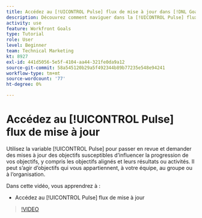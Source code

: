 ```yaml
---
title: Accédez au [!UICONTROL Pulse] flux de mise à jour dans [!DNL Goals]
description: Découvrez comment naviguer dans la [!UICONTROL Pulse] flux de mise à jour dans [!DNL Goals].
activity: use
feature: Workfront Goals
type: Tutorial
role: User
level: Beginner
team: Technical Marketing
kt: 8927
exl-id: 441d5056-5e5f-4104-aa44-321fe0da9a12
source-git-commit: 58a545120b29a5f492344b89b77235e548e94241
workflow-type: tm+mt
source-wordcount: '77'
ht-degree: 0%

---
```


# Accédez au [!UICONTROL Pulse] flux de mise à jour

Utilisez la variable [!UICONTROL Pulse] pour passer en revue et demander des mises à jour des objectifs susceptibles d’influencer la progression de vos objectifs, y compris les objectifs alignés et leurs résultats ou activités. Il peut s’agir d’objectifs qui vous appartiennent, à votre équipe, au groupe ou à l’organisation.

Dans cette vidéo, vous apprendrez à :

* Accédez au [!UICONTROL Pulse] flux de mise à jour

>[!VIDEO](https://video.tv.adobe.com/v/335199/?quality=12)
